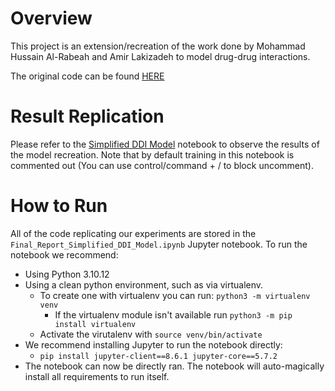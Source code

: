 # Overview

This project is an extension/recreation of the work done by Mohammad Hussain Al-Rabeah and Amir Lakizadeh to model drug-drug interactions. 

The original code can be found [HERE](https://github.com/Mohammad-Hussain95/GNN_DDI/tree/main)

# Result Replication

Please refer to the [Simplified DDI Model](https://github.com/NealRyan/Drug-drug-interaction-modeling/blob/main/Simplified_DDI_Model) notebook to observe the results of the model recreation. Note that by default training in this notebook is commented out (You can use control/command + / to block uncomment).

# How to Run

All of the code replicating our experiments are stored in the `Final_Report_Simplified_DDI_Model.ipynb` Jupyter notebook. To run the notebook we recommend:
* Using Python 3.10.12
* Using a clean python environment, such as via virtualenv.
  * To create one with virtualenv you can run: `python3 -m virtualenv venv`
    * If the virtualenv module isn't available run `python3 -m pip install virtualenv`
  * Activate the virutalenv with `source venv/bin/activate`
* We recommend installing Jupyter to run the notebook directly:
  * `pip install jupyter-client==8.6.1 jupyter-core==5.7.2`
* The notebook can now be directly ran. The notebook will auto-magically install all requirements to run itself.